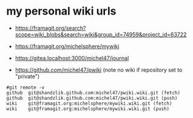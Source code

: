 # my personal wiki urls

* https://framagit.org/search?scope=wiki_blobs&search=wiki&group_id=74959&project_id=63722
* https://framagit.org/michelsphere/mywiki
* https://gitea.localhost:3000/michel47/journal



* https://github.com/michel47/pwiki (note no wiki if repository set to "private")


```
#git remote -v
github	git@shandzlik.github.com:michel47/pwiki.wiki.git (fetch)
github	git@shandzlik.github.com:michel47/pwiki.wiki.git (push)
wiki	git@framagit.org:michelsphere/mywiki.wiki.git (fetch)
wiki	git@framagit.org:michelsphere/mywiki.wiki.git (push)
```
